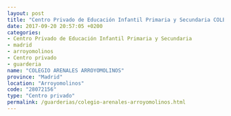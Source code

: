 ```yaml
---
layout: post
title: "Centro Privado de Educación Infantil Primaria y Secundaria COLEGIO ARENALES ARROYOMOLINOS"
date: 2017-09-20 20:57:05 +0200
categories:
- Centro Privado de Educación Infantil Primaria y Secundaria
- madrid
- arroyomolinos
- Centro privado
- guarderia
name: "COLEGIO ARENALES ARROYOMOLINOS"
province: "Madrid"
location: "Arroyomolinos"
code: "28072156"
type: "Centro privado"
permalink: /guarderias/colegio-arenales-arroyomolinos.html
---
```

